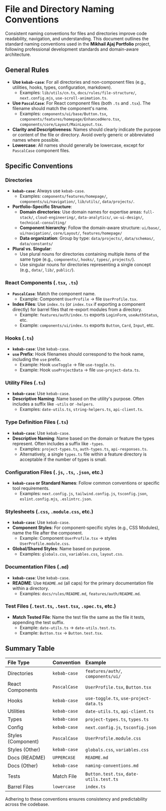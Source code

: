 # File and Directory Naming Conventions

Consistent naming conventions for files and directories improve code readability, navigation, and understanding. This document outlines the standard naming conventions used in the **Mikhail Ajaj Portfolio** project, following professional development standards and domain-aware architecture.

## General Rules

-   **Use `kebab-case`**: For all directories and non-component files (e.g., utilities, hooks, types, configuration, markdown).
    -   Examples: `lib/utils/cn.ts`, `docs/rules/file-structure/`, `next.config.mjs`, `use-scroll-animation.ts`.
-   **Use `PascalCase`**: For React component files (both `.ts` and `.tsx`). The filename should match the component's name.
    -   Examples: `components/ui/base/Button.tsx`, `components/features/homepage/EnhancedHero.tsx`, `components/core/Layout/MainLayout.tsx`.
-   **Clarity and Descriptiveness**: Names should clearly indicate the purpose or content of the file or directory. Avoid overly generic or abbreviated names where possible.
-   **Lowercase**: All names should generally be lowercase, except for `PascalCase` component files.

## Specific Conventions

### Directories

-   **`kebab-case`**: Always use `kebab-case`.
    -   Examples: `components/features/homepage/`, `components/ui/navigation/`, `lib/utils/`, `data/projects/`.
-   **Portfolio-Specific Structure**:
    -   **Domain directories**: Use domain names for expertise areas: `full-stack/`, `cloud-engineering/`, `data-analytics/`, `ux-ui-design/`, `technical-consulting/`
    -   **Component hierarchy**: Follow the domain-aware structure: `ui/base/`, `ui/navigation/`, `core/Layout/`, `features/homepage/`
    -   **Data organization**: Group by type: `data/projects/`, `data/schemas/`, `data/constants/`
-   **Plural vs. Singular**:
    -   Use plural nouns for directories containing multiple items of the same type (e.g., `components/`, `hooks/`, `types/`, `projects/`).
    -   Use singular nouns for directories representing a single concept (e.g., `data/`, `lib/`, `public/`).

### React Components (`.tsx`, `.ts`)

-   **`PascalCase`**: Match the component name.
    -   Example: Component `UserProfile` -> file `UserProfile.tsx`.
-   **Index Files**: Use `index.ts` (or `index.tsx` if exporting a component directly) for barrel files that re-export modules from a directory.
    -   Example: `features/auth/index.ts` exports `LoginForm`, `useAuthStatus`, etc.
    -   Example: `components/ui/index.ts` exports `Button`, `Card`, `Input`, etc.

### Hooks (`.ts`)

-   **`kebab-case`**: Use `kebab-case`.
-   **`use` Prefix**: Hook filenames should correspond to the hook name, including the `use` prefix.
    -   Example: Hook `useToggle` -> file `use-toggle.ts`.
    -   Example: Hook `useProjectData` -> file `use-project-data.ts`.

### Utility Files (`.ts`)

-   **`kebab-case`**: Use `kebab-case`.
-   **Descriptive Naming**: Name based on the utility's purpose. Often includes a suffix like `-utils` or `-helpers`.
    -   Examples: `date-utils.ts`, `string-helpers.ts`, `api-client.ts`.

### Type Definition Files (`.ts`)

-   **`kebab-case`**: Use `kebab-case`.
-   **Descriptive Naming**: Name based on the domain or feature the types represent. Often includes a suffix like `-types`.
    -   Examples: `project-types.ts`, `auth-types.ts`, `api-responses.ts`.
    -   Alternatively, a single `types.ts` file within a feature directory is acceptable if the number of types is small.

### Configuration Files (`.js`, `.ts`, `.json`, etc.)

-   **`kebab-case` or Standard Names**: Follow common conventions or specific tool requirements.
    -   Examples: `next.config.js`, `tailwind.config.js`, `tsconfig.json`, `eslint.config.mjs`, `.eslintrc.json`.

### Stylesheets (`.css`, `.module.css`, etc.)

-   **`kebab-case`**: Use `kebab-case`.
-   **Component Styles**: For component-specific styles (e.g., CSS Modules), name the file after the component.
    -   Example: Component `UserProfile.tsx` -> styles `UserProfile.module.css`.
-   **Global/Shared Styles**: Name based on purpose.
    -   Examples: `globals.css`, `variables.css`, `layout.css`.

### Documentation Files (`.md`)

-   **`kebab-case`**: Use `kebab-case`.
-   **README**: Use `README.md` (all caps) for the primary documentation file within a directory.
    -   Examples: `docs/rules/README.md`, `features/auth/README.md`.

### Test Files (`.test.ts`, `.test.tsx`, `.spec.ts`, etc.)

-   **Match Tested File**: Name the test file the same as the file it tests, appending the test suffix.
    -   Example: `date-utils.ts` -> `date-utils.test.ts`.
    -   Example: `Button.tsx` -> `Button.test.tsx`.

## Summary Table

| File Type                 | Convention   | Example                                      |
| :------------------------ | :----------- | :------------------------------------------- |
| Directories               | `kebab-case` | `features/auth/`, `components/ui/`           |
| React Components          | `PascalCase` | `UserProfile.tsx`, `Button.tsx`              |
| Hooks                     | `kebab-case` | `use-toggle.ts`, `use-project-data.ts`       |
| Utilities                 | `kebab-case` | `date-utils.ts`, `api-client.ts`             |
| Types                     | `kebab-case` | `project-types.ts`, `types.ts`               |
| Config                    | `kebab-case` | `next.config.js`, `tsconfig.json`            |
| Styles (Component)        | `PascalCase` | `UserProfile.module.css`                     |
| Styles (Other)            | `kebab-case` | `globals.css`, `variables.css`               |
| Docs (README)             | `UPPERCASE`  | `README.md`                                  |
| Docs (Other)              | `kebab-case` | `naming-conventions.md`                      |
| Tests                     | Match File   | `Button.test.tsx`, `date-utils.test.ts`      |
| Barrel Files              | `lowercase`  | `index.ts`                                   |

Adhering to these conventions ensures consistency and predictability across the codebase.